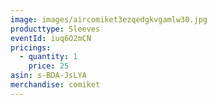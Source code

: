 ```yaml
---
image: images/aircomiket3ezqedgkvgamlw30.jpg
producttype: Sleeves
eventId: iuq6O2mCN
pricings:
  - quantity: 1
    price: 25
asin: s-BDA-JsLYA
merchandise: comiket
---
```

